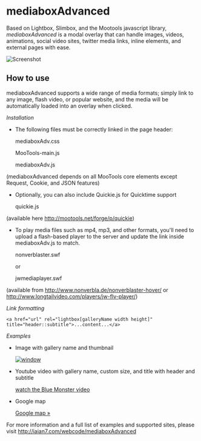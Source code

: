 mediaboxAdvanced
===========

Based on Lightbox, Slimbox, and the Mootools javascript library, *mediaboxAdvanced* is a modal overlay that can handle images, videos, animations, social video sites, twitter media links, inline elements, and external pages with ease.

![Screenshot](http://iaian7.com/images/webcode/mediaboxAdv/mediaboxAdv-1.1.png)

How to use
----------

mediaboxAdvanced supports a wide range of media formats; simply link to any image, flash video, or popular website, and the media will be automatically loaded into an overlay when clicked.

*Installation*

* The following files must be correctly linked in the page header:

	mediaboxAdv.css
	
	MooTools-main.js
	
	mediaboxAdv.js

(mediaboxAdvanced depends on all MooTools core elements except Request, Cookie, and JSON features)

* Optionally, you can also include Quickie.js for Quicktime support

	quickie.js

(available here http://mootools.net/forge/p/quickie)

* To play media files such as mp4, mp3, and other formats, you'll need to upload a flash-based player to the server and update the link inside mediaboxAdv.js to match.

	nonverblaster.swf
	
	or
	
	jwmediaplayer.swf

(available from http://www.nonverbla.de/nonverblaster-hover/ or http://www.longtailvideo.com/players/jw-flv-player/)


*Link formatting*

	<a href="url" rel="lightbox[galleryName width height]" title="header::subtitle">...content...</a>

*Examples*

* Image with gallery name and thumbnail

	<a href="images/window.jpg" rel="lightbox[image]" title="window"><img src="images/windowThumb.jpg" alt="window" /></a>

* Youtube video with gallery name, custom size, and title with header and subtitle

	<a href="http://www.youtube.com/watch?v=MrqcK5arPPk" rel="lightbox[video 640 360]" title="Microsoft Blue Monster::inspired by Hugh MacLeod's original illustration">watch the Blue Monster video</a>

* Google map

	<a href="http://maps.google.com/maps?f=q&amp;source=s_q&amp;hl=en&amp;geocode=&amp;q=detroit,+mi&amp;aq=&amp;sll=42.653,-83.14063&amp;sspn=0.026765,0.024848&amp;ie=UTF8&amp;hq=&amp;hnear=Detroit,+Wayne,+Michigan&amp;z=10&amp;ll=42.331427,-83.045754&amp;output=embed" rel="lightbox[external 640 360]" title="Detroit, Michigan">Google map »</a>




For more information and a full list of examples and supported sites, please visit http://iaian7.com/webcode/mediaboxAdvanced